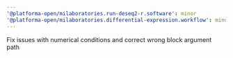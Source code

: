 ```yaml
---
'@platforma-open/milaboratories.run-deseq2-r.software': minor
'@platforma-open/milaboratories.differential-expression.workflow': minor
---
```


Fix issues with numerical conditions and correct wrong block argument path
